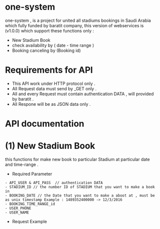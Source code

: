 # one-system
one-system , is a project for united all stadiums bookings in Saudi Arabia which fully funded by baratit company,
this version of webservices is (v1.0.0) which support these functions only :

- New Stadium Book 
- check availability by ( date - time range )
- Booking canceling by (Booking id)

# Requirements for API

* This API work under HTTP protocol only .
* All Request data must send by _GET only .
* All and every Request must contain authentication DATA , will provided by baratit .
* All Respone will be as JSON data only .

# API documentation 

# (1) New Stadium Book 
this functions for make new book to particular Stadium at particular date and time-range .
* Required Parameter
```
- API_USER & API_PASS  // authentication DATA
- STADIUM_ID // the number ID of STADIUM that you want to make a book in
- BOOKING_DATE // the Date that you want to make a aboot at , must be as unix timestamp Example : 1489352400000 -> 12/3/2016
- BOOKING_TIME_RANGE_id
- USER_PHONE
- USER_NAME

```

* Request Example 






